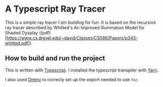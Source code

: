 # A Typescript Ray Tracer

This is a simple ray tracer I am building for fun.
It is based on the recursive ray tracer described by Whitted's An Improved Illumination Model for Shaded Dysplay ((pdf)[https://www.cs.drexel.edu/~david/Classes/CS586/Papers/p343-whitted.pdf]).

## How to build and run the project

This is written with [Typescript](https://www.typescriptlang.org/). I installed the typescript transpiler with [Yarn](https://yarnpkg.com/en/).

I also used [Direnv](https://github.com/direnv/direnv) to correcly set up the export needed to use `tsc`.